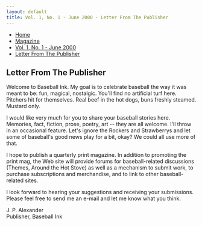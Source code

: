 ```yaml
---
layout: default
title: Vol. 1, No. 1 - June 2000 - Letter From The Publisher
---
```

<nav class="breadcrumb" aria-label="breadcrumbs">
  <ul>
    <li><a href="{{ site.url }}{{ site.baseurl }}/index.html">Home</a></li>
    <li><a href="../magazine.html">Magazine</a></li>
    <li><a href="bi_vol_1_no_1_home.html">Vol. 1, No. 1 - June 2000</a></li>
    <li class="is-active"><a href="#" aria-current="page">Letter From The Publisher</a></li>
  </ul>
</nav>

<section class="storycontent">
<h1>Letter From The Publisher</h1>
<p>
  Welcome to Baseball Ink.  My goal is to celebrate baseball the way it was meant to be:  fun, magical, nostalgic.  You'll find no artificial turf here.  Pitchers hit for themselves.  Real beef in the hot dogs, buns freshly steamed.  Mustard only.
</p>

<p>
  I would like very much for you to share your baseball stories here.  Memories, fact, fiction, prose, poetry, art -- they are all welcome.  I'll throw in an occasional feature.  Let's ignore the Rockers and Strawberrys and let some of baseball's good news play for a bit, okay?  We could all use more of that.
</p>

<p>
  I hope to publish a quarterly print magazine.  In addition to promoting the print mag, the Web site will provide forums for baseball-related discussions (Themes, Around the Hot Stove) as well as a mechanism to submit work, to purchase subscriptions and merchandise, and to link to other baseball-related sites.
</p>

<p>
  I look forward to hearing your suggestions and receiving your submissions.  Please feel free to send me an e-mail and let me know what you think.
</p>

<p>
  J. P. Alexander<br />
  Publisher, Baseball Ink
</p>
